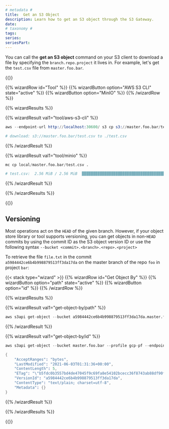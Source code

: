 ```yaml
---
# metadata # 
title:  Get an S3 Object
description: Learn how to get an S3 object through the S3 Gateway.
date: 
# taxonomy #
tags: 
series:
seriesPart:
--- 
```

You can call the **get an S3 object** command on your S3 client to download a file by specifying the `branch.repo.project` it lives in.  For example, let's get the `test.csv` file from `master.foo.bar`.

{{<stack type="wizard" >}}

{{% wizardRow id="Tool" %}}
{{% wizardButton option="AWS S3 CLI" state="active" %}}
{{% wizardButton option="MinIO" %}}
{{% /wizardRow %}}

{{% wizardResults %}}

{{% wizardResult val1="tool/aws-s3-cli" %}}

```s
aws --endpoint-url http://localhost:30600/ s3 cp s3://master.foo.bar/test.csv .

# download: s3://master.foo.bar/test.csv to ./test.csv
```

{{% /wizardResult %}}

{{% wizardResult val1="tool/minio" %}}

```s
mc cp local/master.foo.bar/test.csv .

# test.csv:  2.56 MiB / 2.56 MiB  ▓▓▓▓▓▓▓▓▓▓▓▓▓▓▓▓▓▓▓▓▓▓▓▓▓▓▓▓▓▓▓▓▓▓▓▓▓ 100.00% 1.26 MiB/s 2s
```

{{% /wizardResult %}}

{{% /wizardResults %}}

{{</stack>}}

 
 ## Versioning
Most operations act on the `HEAD` of the given branch. However, if your object
store library or tool supports versioning, you can get objects in non-`HEAD`
commits by using the commit ID as the S3 object version ID or use the following syntax `--bucket <commit>.<branch>.<repo>.<project>`

To retrieve the file `file.txt` in the commit `a5984442ce6b4b998879513ff3da17da` on the master branch of the repo `foo` in project `bar`:


{{< stack type="wizard" >}}
{{% wizardRow id="Get Object By" %}}
{{% wizardButton option="path" state="active" %}}
{{% wizardButton option="id" %}}
{{% /wizardRow %}}

{{% wizardResults %}}

{{% wizardResult val1="get-object-by/path" %}}

```s
aws s3api get-object --bucket a5984442ce6b4b998879513ff3da17da.master.foo.bar  --profile gcp-pf --endpoint http://localhost:30600 --key file.txt export.txt
```
{{% /wizardResult %}}

{{% wizardResult val1="get-object-by/id" %}}
```s
aws s3api get-object --bucket master.foo.bar --profile gcp-pf --endpoint http://localhost:30600 --key file.txt --version-id a5984442ce6b4b998879513ff3da17da export.txt
```
```s
{
    "AcceptRanges": "bytes",
    "LastModified": "2021-06-03T01:31:36+00:00",
    "ContentLength": 5,
    "ETag": "\"b5fdc0b3557bd4de47045f9c69fa8e54102bcecc36f8743ab88df90f727ff899\"",
    "VersionId": "a5984442ce6b4b998879513ff3da17da",
    "ContentType": "text/plain; charset=utf-8",
    "Metadata": {}
}
```
{{% /wizardResult %}}

{{% /wizardResults %}}

{{</stack>}}
